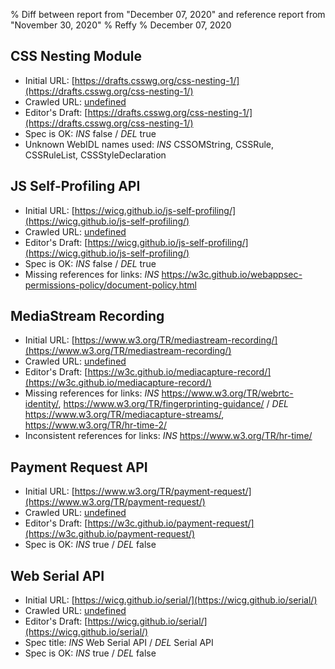 % Diff between report from "December 07, 2020" and reference report from "November 30, 2020"
% Reffy
% December 07, 2020

## CSS Nesting Module

- Initial URL: [https://drafts.csswg.org/css-nesting-1/](https://drafts.csswg.org/css-nesting-1/)
- Crawled URL: [undefined](undefined)
- Editor's Draft: [https://drafts.csswg.org/css-nesting-1/](https://drafts.csswg.org/css-nesting-1/)
- Spec is OK: *INS* false / *DEL* true
- Unknown WebIDL names used: *INS* CSSOMString, CSSRule, CSSRuleList, CSSStyleDeclaration


## JS Self-Profiling API

- Initial URL: [https://wicg.github.io/js-self-profiling/](https://wicg.github.io/js-self-profiling/)
- Crawled URL: [undefined](undefined)
- Editor's Draft: [https://wicg.github.io/js-self-profiling/](https://wicg.github.io/js-self-profiling/)
- Spec is OK: *INS* false / *DEL* true
- Missing references for links: *INS* https://w3c.github.io/webappsec-permissions-policy/document-policy.html


## MediaStream Recording

- Initial URL: [https://www.w3.org/TR/mediastream-recording/](https://www.w3.org/TR/mediastream-recording/)
- Crawled URL: [undefined](undefined)
- Editor's Draft: [https://w3c.github.io/mediacapture-record/](https://w3c.github.io/mediacapture-record/)
- Missing references for links: *INS* https://www.w3.org/TR/webrtc-identity/, https://www.w3.org/TR/fingerprinting-guidance/ / *DEL* https://www.w3.org/TR/mediacapture-streams/, https://www.w3.org/TR/hr-time-2/
- Inconsistent references for links: *INS* https://www.w3.org/TR/hr-time/


## Payment Request API

- Initial URL: [https://www.w3.org/TR/payment-request/](https://www.w3.org/TR/payment-request/)
- Crawled URL: [undefined](undefined)
- Editor's Draft: [https://w3c.github.io/payment-request/](https://w3c.github.io/payment-request/)
- Spec is OK: *INS* true / *DEL* false


## Web Serial API

- Initial URL: [https://wicg.github.io/serial/](https://wicg.github.io/serial/)
- Crawled URL: [undefined](undefined)
- Editor's Draft: [https://wicg.github.io/serial/](https://wicg.github.io/serial/)
- Spec title: *INS* Web Serial API / *DEL* Serial API
- Spec is OK: *INS* true / *DEL* false


